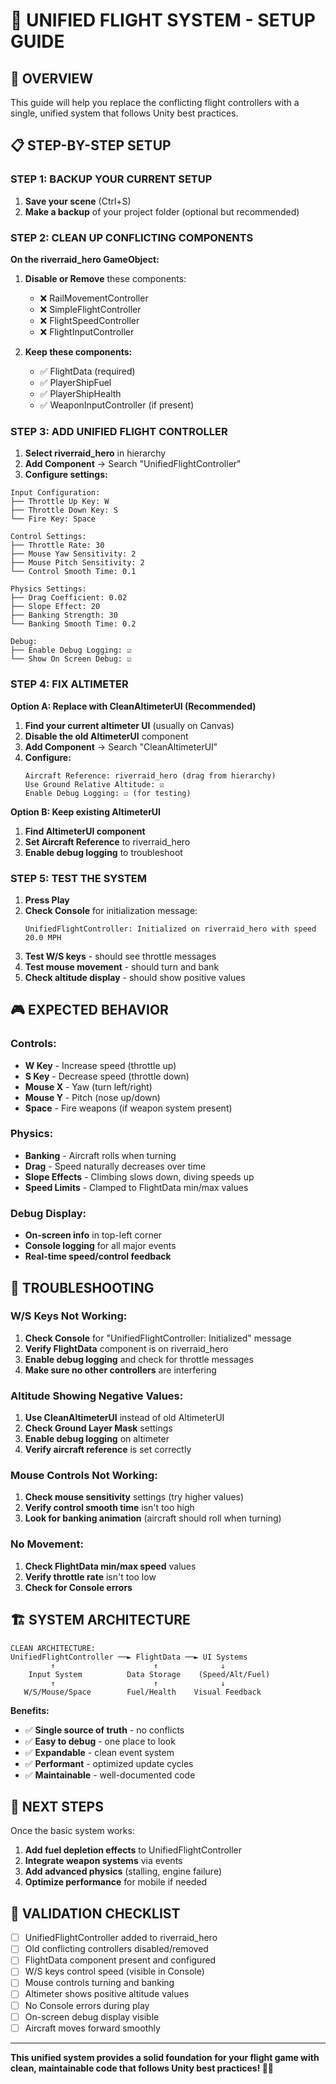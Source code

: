 # 🚁 UNIFIED FLIGHT SYSTEM - SETUP GUIDE

## 🎯 **OVERVIEW**

This guide will help you replace the conflicting flight controllers with a single, unified system that follows Unity best practices.

## 📋 **STEP-BY-STEP SETUP**

### **STEP 1: BACKUP YOUR CURRENT SETUP**
1. **Save your scene** (Ctrl+S)
2. **Make a backup** of your project folder (optional but recommended)

### **STEP 2: CLEAN UP CONFLICTING COMPONENTS**

**On the riverraid_hero GameObject:**
1. **Disable or Remove** these components:
   - ❌ RailMovementController
   - ❌ SimpleFlightController  
   - ❌ FlightSpeedController
   - ❌ FlightInputController
   
2. **Keep these components:**
   - ✅ FlightData (required)
   - ✅ PlayerShipFuel
   - ✅ PlayerShipHealth
   - ✅ WeaponInputController (if present)

### **STEP 3: ADD UNIFIED FLIGHT CONTROLLER**

1. **Select riverraid_hero** in hierarchy
2. **Add Component** → Search "UnifiedFlightController"
3. **Configure settings:**

```
Input Configuration:
├── Throttle Up Key: W
├── Throttle Down Key: S
└── Fire Key: Space

Control Settings:
├── Throttle Rate: 30
├── Mouse Yaw Sensitivity: 2
├── Mouse Pitch Sensitivity: 2
└── Control Smooth Time: 0.1

Physics Settings:
├── Drag Coefficient: 0.02
├── Slope Effect: 20
├── Banking Strength: 30
└── Banking Smooth Time: 0.2

Debug:
├── Enable Debug Logging: ☑
└── Show On Screen Debug: ☑
```

### **STEP 4: FIX ALTIMETER**

**Option A: Replace with CleanAltimeterUI (Recommended)**
1. **Find your current altimeter UI** (usually on Canvas)
2. **Disable the old AltimeterUI** component
3. **Add Component** → Search "CleanAltimeterUI"
4. **Configure:**
   ```
   Aircraft Reference: riverraid_hero (drag from hierarchy)
   Use Ground Relative Altitude: ☑
   Enable Debug Logging: ☑ (for testing)
   ```

**Option B: Keep existing AltimeterUI**
1. **Find AltimeterUI component**
2. **Set Aircraft Reference** to riverraid_hero
3. **Enable debug logging** to troubleshoot

### **STEP 5: TEST THE SYSTEM**

1. **Press Play**
2. **Check Console** for initialization message:
   ```
   UnifiedFlightController: Initialized on riverraid_hero with speed 20.0 MPH
   ```
3. **Test W/S keys** - should see throttle messages
4. **Test mouse movement** - should turn and bank
5. **Check altitude display** - should show positive values

## 🎮 **EXPECTED BEHAVIOR**

### **Controls:**
- **W Key** - Increase speed (throttle up)
- **S Key** - Decrease speed (throttle down)
- **Mouse X** - Yaw (turn left/right)
- **Mouse Y** - Pitch (nose up/down)
- **Space** - Fire weapons (if weapon system present)

### **Physics:**
- **Banking** - Aircraft rolls when turning
- **Drag** - Speed naturally decreases over time
- **Slope Effects** - Climbing slows down, diving speeds up
- **Speed Limits** - Clamped to FlightData min/max values

### **Debug Display:**
- **On-screen info** in top-left corner
- **Console logging** for all major events
- **Real-time speed/control feedback**

## 🔧 **TROUBLESHOOTING**

### **W/S Keys Not Working:**
1. **Check Console** for "UnifiedFlightController: Initialized" message
2. **Verify FlightData** component is on riverraid_hero
3. **Enable debug logging** and check for throttle messages
4. **Make sure no other controllers** are interfering

### **Altitude Showing Negative Values:**
1. **Use CleanAltimeterUI** instead of old AltimeterUI
2. **Check Ground Layer Mask** settings
3. **Enable debug logging** on altimeter
4. **Verify aircraft reference** is set correctly

### **Mouse Controls Not Working:**
1. **Check mouse sensitivity** settings (try higher values)
2. **Verify control smooth time** isn't too high
3. **Look for banking animation** (aircraft should roll when turning)

### **No Movement:**
1. **Check FlightData min/max speed** values
2. **Verify throttle rate** isn't too low
3. **Check for Console errors**

## 🏗️ **SYSTEM ARCHITECTURE**

```
CLEAN ARCHITECTURE:
UnifiedFlightController ──► FlightData ──► UI Systems
         ↑                      ↑              ↓
    Input System          Data Storage    (Speed/Alt/Fuel)
         ↑                      ↑              ↓
   W/S/Mouse/Space        Fuel/Health    Visual Feedback
```

**Benefits:**
- ✅ **Single source of truth** - no conflicts
- ✅ **Easy to debug** - one place to look
- ✅ **Expandable** - clean event system
- ✅ **Performant** - optimized update cycles
- ✅ **Maintainable** - well-documented code

## 🚀 **NEXT STEPS**

Once the basic system works:

1. **Add fuel depletion effects** to UnifiedFlightController
2. **Integrate weapon systems** via events
3. **Add advanced physics** (stalling, engine failure)
4. **Optimize performance** for mobile if needed

## 📝 **VALIDATION CHECKLIST**

- [ ] UnifiedFlightController added to riverraid_hero
- [ ] Old conflicting controllers disabled/removed
- [ ] FlightData component present and configured
- [ ] W/S keys control speed (visible in Console)
- [ ] Mouse controls turning and banking
- [ ] Altimeter shows positive altitude values
- [ ] No Console errors during play
- [ ] On-screen debug display visible
- [ ] Aircraft moves forward smoothly

---

**This unified system provides a solid foundation for your flight game with clean, maintainable code that follows Unity best practices! 🚁✨**
